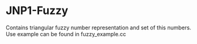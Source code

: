 # JNP1-Fuzzy
Contains triangular fuzzy number representation and set of this numbers. Use example can be found in fuzzy_example.cc
